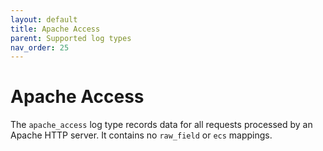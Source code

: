 ```yaml
---
layout: default
title: Apache Access
parent: Supported log types
nav_order: 25
---
```


# Apache Access

The `apache_access` log type records data for all requests processed by an Apache HTTP server. It contains no `raw_field` or `ecs` mappings.